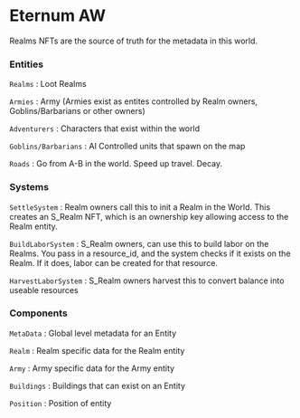 # Eternum AW

Realms NFTs are the source of truth for the metadata in this world.

### Entities

`Realms` : Loot Realms

`Armies` : Army (Armies exist as entites controlled by Realm owners, Goblins/Barbarians or other owners)

`Adventurers` : Characters that exist within the world

`Goblins/Barbarians` : AI Controlled units that spawn on the map

`Roads` : Go from A-B in the world. Speed up travel. Decay.

### Systems

`SettleSystem` : Realm owners call this to init a Realm in the World. This creates an S_Realm NFT, which is an ownership key allowing access to the Realm entity.

`BuildLaborSystem` : S_Realm owners, can use this to build labor on the Realms. You pass in a resource_id, and the system checks if it exists on the Realm. If it does, labor can be created for that resource.

`HarvestLaborSystem` : S_Realm owners harvest this to convert balance into useable resources

### Components

`MetaData` : Global level metadata for an Entity

`Realm` : Realm specific data for the Realm entity

`Army` : Army specific data for the Army entity

`Buildings` : Buildings that can exist on an Entity

`Position` : Position of entity
